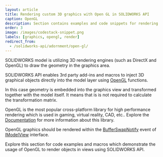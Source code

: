 ```yaml
---
layout: article
title: Rendering custom 3D graphics with Open GL in SOLIDWORKS API
caption: OpenGL
description: Section contains examples and code snippets for rendering 3D graphics in the model view using SOLIDWORKS API with OpenGL methods
order: 3
image: /images/codestack-snippet.png
labels: [graphics, opengl, render]
redirect_from:
  - /solidworks-api/adornment/open-gl/
---
```

SOLIDWORKS model is utilizing 3D rendering engines (such as DirectX and OpenGL) to draw the geometry in the graphics area.

SOLIDWORKS API enables 3rd party add-ins and macros to inject 3D graphical objects directly into the model layer using [OpenGL](https://en.wikipedia.org/wiki/OpenGL) functions.

In this case geometry is embedded into the graphics view and transformed together with the model itself. It means that is is not required to calculate the transformation matrix.

OpenGL is the most popular cross-platform library for high performance rendering which is used in gaming, virtual reality, CAD, etc.. Explore the [Documentation](https://www.opengl.org/documentation/) for more information about this library.

OpenGL graphics should be rendered within the [BufferSwapNotify](http://help.solidworks.com/2018/english/api/sldworksapi/solidworks.interop.sldworks~solidworks.interop.sldworks.dmodelviewevents_bufferswapnotifyeventhandler.html) event of [IModelView](http://help.solidworks.com/2018/english/api/sldworksapi/SolidWorks.Interop.sldworks~SolidWorks.Interop.sldworks.IModelView.html) interface.

Explore this section for code examples and macros which demonstrate the usage of OpenGL to render objects in views using SOLIDWORKS API.